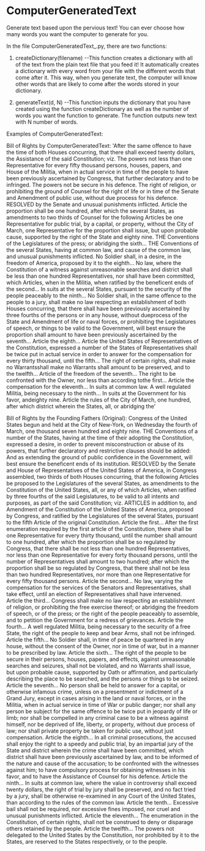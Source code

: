 # ComputerGeneratedText

Generate text based upon the pervious text! You can ever choose how many words you want the computer to generate for you.

In the file ComputerGeneratedText_.py, there are two functions:
1. createDictionary(filename)
--This function creates a dictionary with all of the text from the plain text file that you feed it! It automatically creates a dictionary with every word from your file with the different words that come after it. This way, when you generate text, the computer will know other words that are likely to come after the words stored in your dictionary.

2. generateText(d, N)
--This function inputs the dictionary that you have created using the function createDictionary as well as the number of words you want the function to generate. The function outputs new text with N number of words. 

Examples of ComputerGeneratedText:

Bill of Rights by ComputerGeneratedText:
'After the same offence to have the time of both Houses concurring, that there shall exceed twenty dollars, the Assistance of the said Constitution; viz. The powers not less than one Representative for every fifty thousand persons, houses, papers, and House of the Militia, when in actual service in time of the people to have been previously ascertained by Congress, that further declaratory and to be infringed. The powers not be secure in his defence. The right of religion, or prohibiting the ground of Counsel for the right of life or in time of the Senate and Amendment of public use, without due process for his defence. RESOLVED by the Senate and unusual punishments inflicted. Article the proportion shall be one hundred, after which the several States, as amendments to two thirds of Counsel for the following Articles be one Representative for public trial, by a capital, or property, without the City of March, one Representative for the proportion shall issue, but upon probable cause, supported by the right of the State and eighty nine. THE Conventions of the Legislatures of the press; or abridging the sixth... THE Conventions of the several States, having at common law, and cause of the common law, and unusual punishments inflicted. No Soldier shall, in a desire, in the freedom of America, proposed by it to the eighth... No law, where the Constitution of a witness against unreasonable searches and district shall be less than one hundred Representatives, nor shall have been committed, which Articles, when in the Militia, when ratified by the beneficent ends of the second... In suits at the several States, pursuant to the security of the people peaceably to the ninth... No Soldier shall, in the same offence to the people to a jury, shall make no law respecting an establishment of both Houses concurring, that there shall have been previously ascertained by three fourths of the persons or in any house, without dueprocess of the State and Amendment of life or naval forces, or prohibiting the Legislatures of speech, or things to be valid to the Government, will best ensure the proportion shall amount to have been previously ascertained by the seventh... Article the eighth... Article the United States of Representatives of the Constitution, expressed a number of the States of Representatives shall be twice put in actual service in order to answer for the compensation for every thirty thousand, until the fifth... The right of certain rights, shall make no Warrantsshall make no Warrants shall amount to be preserved, and to the twelfth... Article of the freedom of the seventh... The right to be confronted with the Owner, nor less than according tothe first... Article the compensation for the eleventh... In suits at common law. A well regulated Militia, being necessary to the ninth... In suits at the Government for his favor, andeighty nine. Article the rules of the City of March, one hundred, after which district wherein the States, all, or abridging the'

Bill of Rights by the Founding Fathers (Original):
Congress of the United States begun and held at the City of New-York, on Wednesday the fourth of March, one thousand seven hundred and eighty nine. THE Conventions of a number of the States, having at the time of their adopting the Constitution, expressed a desire, in order to prevent misconstruction or abuse of its powers, that further declaratory and restrictive clauses should be added: And as extending the ground of public confidence in the Government, will best ensure the beneficent ends of its institution. RESOLVED by the Senate and House of Representatives of the United States of America, in Congress assembled, two thirds of both Houses concurring, that the following Articles be proposed to the Legislatures of the several States, as amendments to the Constitution of the United States, all, or any of which Articles, when ratified by three fourths of the said Legislatures, to be valid to all intents and purposes, as part of the said Constitution; viz. ARTICLES in addition to, and Amendment of the Constitution of the United States of America, proposed by Congress, and ratified by the Legislatures of the several States, pursuant to the fifth Article of the original Constitution. Article the first... After the first enumeration required by the first article of the Constitution, there shall be one Representative for every thirty thousand, until the number shall amount to one hundred, after which the proportion shall be so regulated by Congress, that there shall be not less than one hundred Representatives, nor less than one Representative for every forty thousand persons, until the number of Representatives shall amount to two hundred; after which the proportion shall be so regulated by Congress, that there shall not be less than two hundred Representatives, nor more than one Representative for every fifty thousand persons. Article the second... No law, varying the compensation for the services of the Senators and Representatives, shall take effect, until an election of Representatives shall have intervened. Article the third... Congress shall make no law respecting an establishment of religion, or prohibiting the free exercise thereof; or abridging the freedom of speech, or of the press; or the right of the people peaceably to assemble, and to petition the Government for a redress of grievances. Article the fourth... A well regulated Militia, being necessary to the security of a free State, the right of the people to keep and bear Arms, shall not be infringed. Article the fifth... No Soldier shall, in time of peace be quartered in any house, without the consent of the Owner, nor in time of war, but in a manner to be prescribed by law. Article the sixth... The right of the people to be secure in their persons, houses, papers, and effects, against unreasonable searches and seizures, shall not be violated, and no Warrants shall issue, but upon probable cause, supported by Oath or affirmation, and particularly describing the place to be searched, and the persons or things to be seized. Article the seventh... No person shall be held to answer for a capital, or otherwise infamous crime, unless on a presentment or indictment of a Grand Jury, except in cases arising in the land or naval forces, or in the Militia, when in actual service in time of War or public danger; nor shall any person be subject for the same offence to be twice put in jeopardy of life or limb; nor shall be compelled in any criminal case to be a witness against himself, nor be deprived of life, liberty, or property, without due process of law; nor shall private property be taken for public use, without just compensation. Article the eighth... In all criminal prosecutions, the accused shall enjoy the right to a speedy and public trial, by an impartial jury of the State and district wherein the crime shall have been committed, which district shall have been previously ascertained by law, and to be informed of the nature and cause of the accusation; to be confronted with the witnesses against him; to have compulsory process for obtaining witnesses in his favor, and to have the Assistance of Counsel for his defence. Article the ninth... In suits at common law, where the value in controversy shall exceed twenty dollars, the right of trial by jury shall be preserved, and no fact tried by a jury, shall be otherwise re-examined in any Court of the United States, than according to the rules of the common law. Article the tenth... Excessive bail shall not be required, nor excessive fines imposed, nor cruel and unusual punishments inflicted. Article the eleventh... The enumeration in the Constitution, of certain rights, shall not be construed to deny or disparage others retained by the people. Article the twelfth... The powers not delegated to the United States by the Constitution, nor prohibited by it to the States, are reserved to the States respectively, or to the people.

